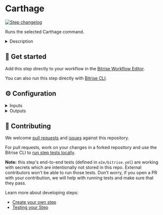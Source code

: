 # Carthage

[![Step changelog](https://shields.io/github/v/release/bitrise-steplib/steps-carthage?include_prereleases&label=changelog&color=blueviolet)](https://github.com/bitrise-steplib/steps-carthage/releases)

Runs the selected Carthage command.

<details>
<summary>Description</summary>

Downloads and builds the dependencies your Cocoa application needs.

### Configuring the Step
1. Add the **Carthage** Step in your Workflow.
2. Select `bootstrap` Carthage command in the **Carthage command to run** input. Make sure you have the **Bitrise.io Cache:Pull** Step before and the **Bitrise.io Cache:Push** Step after the **Carthage** Step in your Workflow to cache files and speed up your Bitrise build.
2. Provide your GitHub credentials in the **GitHub Personal Access Token** input to avoid GitHub rate limit issues. Don't worry, your credentials are safe with us since we store them encrypted and do not print them out in build logs.
3. Optionally, you can provide any extra flag for the Carthage command you wish to run in the **Additional options for Carthage command** input.
5. To get more information printed out, set the **Enable verbose logging** to `yes`.

### Troubleshooting
It is important that you use `bootstrap` Carthage command, as this is the only command that can leverage the cache! If you run, for example, the `update` command, it won't generate the required cache information, because the `update` command will disregard the available files or the cache.

### Useful links
- [Official Carthage documentation](https://github.com/Carthage/Carthage)
- [About Secrets and Env Vars ](https://devcenter.bitrise.io/builds/env-vars-secret-env-vars/)

### Related Steps
- [Bitrise.io Cache Push](https://www.bitrise.io/integrations/steps/cache-push)
- [Bitrise.io Cache Pull](https://www.bitrise.io/integrations/steps/cache-pull)
- [iOS Auto Provision](https://www.bitrise.io/integrations/steps/ios-auto-provision)
</details>

## 🧩 Get started

Add this step directly to your workflow in the [Bitrise Workflow Editor](https://devcenter.bitrise.io/steps-and-workflows/steps-and-workflows-index/).

You can also run this step directly with [Bitrise CLI](https://github.com/bitrise-io/bitrise).

## ⚙️ Configuration

<details>
<summary>Inputs</summary>

| Key | Description | Flags | Default |
| --- | --- | --- | --- |
| `carthage_command` | Select a command to set up your dependencies.  The step will cache your dependencies only when using `bootstrap` in this input and you have `cache-pull` and `cache-push` steps in your workflow.  To see available commands run: `carthage help` on your local machine. | required | `bootstrap` |
| `carthage_options` | Options added to the end of the Carthage call. You can use multiple options, separated by a space character.  To see available command's options, call `carthage help COMMAND`   Format example: `--platform ios` |  |  |
| `github_access_token` | Use this input to avoid Github rate limit issues.  See the github's guide: [Creating an access token for command-line use](https://help.github.com/articles/creating-an-access-token-for-command-line-use/),    how to create Personal Access Token.  __UNCHECK EVERY SCOPE BOX__ when creating this token. There is no reason this token needs access to private information. | sensitive | `$GITHUB_ACCESS_TOKEN` |
| `xcconfig` | Use this input to provide an `xcconfig` file as a workaround for the Xcode 12 issue. For more information, see [the Github issue](https://github.com/Carthage/Carthage/issues/3019).  Can either be a local file provided with the `file://` scheme (like `file://path/to/file.xcconfig`) or an URL (like https://domain.com/file.xconfig). |  |  |
| `verbose_log` | Enable verbose logging? | required | `no` |
</details>

<details>
<summary>Outputs</summary>
There are no outputs defined in this step
</details>

## 🙋 Contributing

We welcome [pull requests](https://github.com/bitrise-steplib/steps-carthage/pulls) and [issues](https://github.com/bitrise-steplib/steps-carthage/issues) against this repository.

For pull requests, work on your changes in a forked repository and use the Bitrise CLI to [run step tests locally](https://devcenter.bitrise.io/bitrise-cli/run-your-first-build/).

**Note:** this step's end-to-end tests (defined in `e2e/bitrise.yml`) are working with secrets which are intentionally not stored in this repo. External contributors won't be able to run those tests. Don't worry, if you open a PR with your contribution, we will help with running tests and make sure that they pass.

Learn more about developing steps:

- [Create your own step](https://devcenter.bitrise.io/contributors/create-your-own-step/)
- [Testing your Step](https://devcenter.bitrise.io/contributors/testing-and-versioning-your-steps/)
